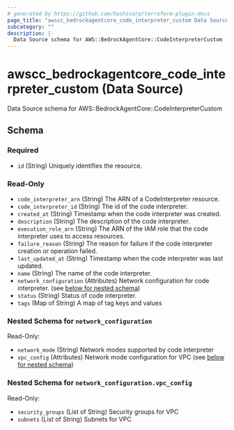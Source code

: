 ```yaml
---
# generated by https://github.com/hashicorp/terraform-plugin-docs
page_title: "awscc_bedrockagentcore_code_interpreter_custom Data Source - terraform-provider-awscc"
subcategory: ""
description: |-
  Data Source schema for AWS::BedrockAgentCore::CodeInterpreterCustom
---
```


# awscc_bedrockagentcore_code_interpreter_custom (Data Source)

Data Source schema for AWS::BedrockAgentCore::CodeInterpreterCustom



<!-- schema generated by tfplugindocs -->
## Schema

### Required

- `id` (String) Uniquely identifies the resource.

### Read-Only

- `code_interpreter_arn` (String) The ARN of a CodeInterpreter resource.
- `code_interpreter_id` (String) The id of the code interpreter.
- `created_at` (String) Timestamp when the code interpreter was created.
- `description` (String) The description of the code interpreter.
- `execution_role_arn` (String) The ARN of the IAM role that the code interpreter uses to access resources.
- `failure_reason` (String) The reason for failure if the code interpreter creation or operation failed.
- `last_updated_at` (String) Timestamp when the code interpreter was last updated.
- `name` (String) The name of the code interpreter.
- `network_configuration` (Attributes) Network configuration for code interpreter. (see [below for nested schema](#nestedatt--network_configuration))
- `status` (String) Status of code interpreter.
- `tags` (Map of String) A map of tag keys and values

<a id="nestedatt--network_configuration"></a>
### Nested Schema for `network_configuration`

Read-Only:

- `network_mode` (String) Network modes supported by code interpreter
- `vpc_config` (Attributes) Network mode configuration for VPC (see [below for nested schema](#nestedatt--network_configuration--vpc_config))

<a id="nestedatt--network_configuration--vpc_config"></a>
### Nested Schema for `network_configuration.vpc_config`

Read-Only:

- `security_groups` (List of String) Security groups for VPC
- `subnets` (List of String) Subnets for VPC

